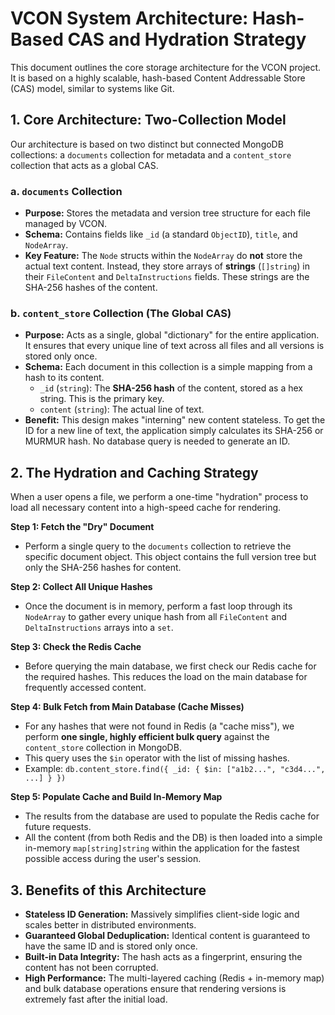 # VCON System Architecture: Hash-Based CAS and Hydration Strategy

This document outlines the core storage architecture for the VCON project. It is based on a highly scalable, hash-based Content Addressable Store (CAS) model, similar to systems like Git.

## 1. Core Architecture: Two-Collection Model

Our architecture is based on two distinct but connected MongoDB collections: a `documents` collection for metadata and a `content_store` collection that acts as a global CAS.

### a. `documents` Collection

-   **Purpose:** Stores the metadata and version tree structure for each file managed by VCON.
-   **Schema:** Contains fields like `_id` (a standard `ObjectID`), `title`, and `NodeArray`.
-   **Key Feature:** The `Node` structs within the `NodeArray` do **not** store the actual text content. Instead, they store arrays of **strings** (`[]string`) in their `FileContent` and `DeltaInstructions` fields. These strings are the SHA-256 hashes of the content.

### b. `content_store` Collection (The Global CAS)

-   **Purpose:** Acts as a single, global "dictionary" for the entire application. It ensures that every unique line of text across all files and all versions is stored only once.
-   **Schema:** Each document in this collection is a simple mapping from a hash to its content.
    -   `_id` (`string`): The **SHA-256 hash** of the content, stored as a hex string. This is the primary key.
    -   `content` (`string`): The actual line of text.
-   **Benefit:** This design makes "interning" new content stateless. To get the ID for a new line of text, the application simply calculates its SHA-256 or MURMUR hash. No database query is needed to generate an ID.

## 2. The Hydration and Caching Strategy

When a user opens a file, we perform a one-time "hydration" process to load all necessary content into a high-speed cache for rendering.

**Step 1: Fetch the "Dry" Document**
-   Perform a single query to the `documents` collection to retrieve the specific document object. This object contains the full version tree but only the SHA-256 hashes for content.

**Step 2: Collect All Unique Hashes**
-   Once the document is in memory, perform a fast loop through its `NodeArray` to gather every unique hash from all `FileContent` and `DeltaInstructions` arrays into a `set`.

**Step 3: Check the Redis Cache**
-   Before querying the main database, we first check our Redis cache for the required hashes. This reduces the load on the main database for frequently accessed content.

**Step 4: Bulk Fetch from Main Database (Cache Misses)**
-   For any hashes that were not found in Redis (a "cache miss"), we perform **one single, highly efficient bulk query** against the `content_store` collection in MongoDB.
-   This query uses the `$in` operator with the list of missing hashes.
-   Example: `db.content_store.find({ _id: { $in: ["a1b2...", "c3d4...", ...] } })`

**Step 5: Populate Cache and Build In-Memory Map**
-   The results from the database are used to populate the Redis cache for future requests.
-   All the content (from both Redis and the DB) is then loaded into a simple in-memory `map[string]string` within the application for the fastest possible access during the user's session.

## 3. Benefits of this Architecture

-   **Stateless ID Generation:** Massively simplifies client-side logic and scales better in distributed environments.
-   **Guaranteed Global Deduplication:** Identical content is guaranteed to have the same ID and is stored only once.
-   **Built-in Data Integrity:** The hash acts as a fingerprint, ensuring the content has not been corrupted.
-   **High Performance:** The multi-layered caching (Redis + in-memory map) and bulk database operations ensure that rendering versions is extremely fast after the initial load.